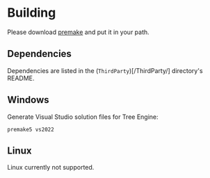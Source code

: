 # Building

Please download [premake](https://premake.github.io) and put it in your path.

## Dependencies

Dependencies are listed in the (`ThirdParty`)[/ThirdParty/] directory's README.

## Windows

Generate Visual Studio solution files for Tree Engine:

`premake5 vs2022`

## Linux

Linux currently not supported.